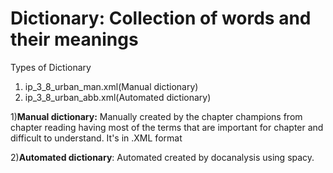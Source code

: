 # Dictionary: Collection of words and their meanings
Types of Dictionary 
1) ip_3_8_urban_man.xml(Manual dictionary)
2) ip_3_8_urban_abb.xml(Automated dictionary)

1)**Manual dictionary:** Manually created by the chapter champions from chapter reading having most of the terms that are important for chapter and difficult to understand.
It's in .XML format

  
2)**Automated dictionary**: Automated created by docanalysis using spacy.  
